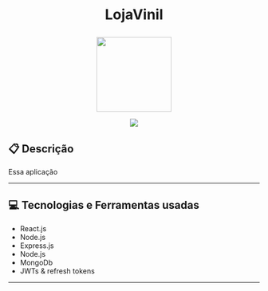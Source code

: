 # <p align = "center"> LojaVinil </p>

<p align="center">
   <img width="150" src="https://github.com/simple-icons/simple-icons/blob/develop/icons/applemusic.svg"/>
</p>

<p align = "center">
   <img src="https://img.shields.io/badge/author-Victor Hugo Fonseca | Hermes -4dae71?style=flat-square" />
</p>


##  :clipboard: Descrição

Essa aplicação 

***

## :computer:	 Tecnologias e Ferramentas usadas

- React.js
- Node.js
- Express.js
- Node.js
- MongoDb
- JWTs & refresh tokens

***
